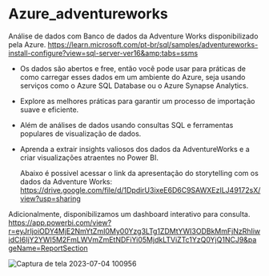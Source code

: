 # Azure_adventureworks
Análise de dados com Banco de dados da Adventure Works disponibilizado pela Azure. https://learn.microsoft.com/pt-br/sql/samples/adventureworks-install-configure?view=sql-server-ver16&amp;tabs=ssms

- Os dados são abertos e free, então você pode usar para práticas de como carregar esses dados em um ambiente do Azure, seja usando serviços como o Azure SQL Database ou o Azure Synapse Analytics. 
- Explore as melhores práticas para garantir um processo de importação suave e eficiente. 
- Além de análises de dados usando consultas SQL e ferramentas populares de visualização de dados. 
- Aprenda a extrair insights valiosos dos dados da AdventureWorks e a criar visualizações atraentes no Power BI.


  Abaixo é possivel acessar o link da apresentação do storytelling com os dados da Adventure Works:
  https://drive.google.com/file/d/1DpdirU3ixeE6D6C9SAWXEzILJ49172sX/view?usp=sharing

 Adicionalmente, disponibilizamos um dashboard interativo para consulta.
 https://app.powerbi.com/view?r=eyJrIjoiODY4MjE2NmYtZmI0My00Yzg3LTg1ZDMtYWI3ODBkMmFjNzRhIiwidCI6IjY2YWI5M2FmLWVmZmEtNDFiYi05MjdkLTViZTc1YzQ0YjQ1NCJ9&pageName=ReportSection

 
 ![Captura de tela 2023-07-04 100956](https://github.com/thaisgulias/Azure_adventureworks/assets/122481212/2954ce41-864a-4aac-818d-0825354508a3)
 


